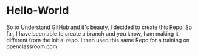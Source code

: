 # Hello-World
So to Understand GitHub and it's beauty, I decided to create this Repo. So far, I have been able to create a branch and you know, I am making it different from the initial repo.
I then used this same Repo for a training on openclassroom.com
